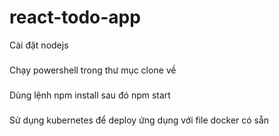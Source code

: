 # react-todo-app
Cài đặt nodejs
###
Chạy powershell trong thư mục clone về
###
Dùng lệnh npm install sau đó npm start
###
Sử dụng kubernetes để deploy ứng dụng với file docker có sẵn
